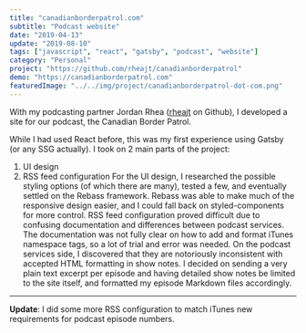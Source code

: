 ```yaml
---
title: "canadianborderpatrol.com"
subtitle: "Podcast website"
date: "2019-04-13"
update: "2019-08-10"
tags: ["javascript", "react", "gatsby", "podcast", "website"]
category: "Personal"
project: "https://github.com/rheajt/canadianborderpatrol"
demo: "https://canadianborderpatrol.com"
featuredImage: "../../img/project/canadianborderpatrol-dot-com.png"
---
```


With my podcasting partner Jordan Rhea ([rheajt](https://github.com/rheajt) on
Github), I developed a site for our podcast, the Canadian Border Patrol.

While I had used React before, this was my first experience using Gatsby (or any
SSG actually). I took on 2 main parts of the project:
1. UI design
2. RSS feed configuration
For the UI design, I researched the possible styling options (of which there are
many), tested a few, and eventually settled on the Rebass framework. Rebass was
able to make much of the responsive design easier, and I could fall back on
styled-components for more control.
RSS feed configuration proved difficult due to confusing documentation and
differences between podcast services. The documentation was not fully clear on
how to add and format iTunes namespace tags, so a lot of trial and error was
needed. On the podcast services side, I discovered that they are notoriously
inconsistent with accepted HTML formatting in show notes. I decided on sending a
very plain text excerpt per episode and having detailed show notes be limited to
the site itself, and formatted my episode Markdown files accordingly.

---

**Update**: I did some more RSS configuration to match iTunes new requirements 
for podcast episode numbers.
